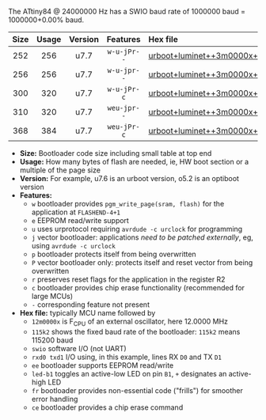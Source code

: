The ATtiny84 @ 24000000 Hz has a SWIO baud rate of 1000000 baud = 1000000+0.00% baud.

|Size|Usage|Version|Features|Hex file|
|:-:|:-:|:-:|:-:|:--|
|252|256|u7.7|`w-u-jPr--`|[urboot+luminet++3m0000x++125k0_swio_rxa3_txa2_led+a4.hex](https://raw.githubusercontent.com/stefanrueger/urboot.hex/main/boards/luminet/external_oscillator/fcpu++3m0000_Hz/br++125k0_bps/urboot+luminet++3m0000x++125k0_swio_rxa3_txa2_led+a4.hex)|
|256|256|u7.7|`w-u-jpr--`|[urboot+luminet++3m0000x++125k0_swio_rxa3_txa2_led+a4_fr.hex](https://raw.githubusercontent.com/stefanrueger/urboot.hex/main/boards/luminet/external_oscillator/fcpu++3m0000_Hz/br++125k0_bps/urboot+luminet++3m0000x++125k0_swio_rxa3_txa2_led+a4_fr.hex)|
|300|320|u7.7|`w-u-jPr-c`|[urboot+luminet++3m0000x++125k0_swio_rxa3_txa2_led+a4_fr_ce.hex](https://raw.githubusercontent.com/stefanrueger/urboot.hex/main/boards/luminet/external_oscillator/fcpu++3m0000_Hz/br++125k0_bps/urboot+luminet++3m0000x++125k0_swio_rxa3_txa2_led+a4_fr_ce.hex)|
|310|320|u7.7|`weu-jpr--`|[urboot+luminet++3m0000x++125k0_swio_rxa3_txa2_ee_led+a4.hex](https://raw.githubusercontent.com/stefanrueger/urboot.hex/main/boards/luminet/external_oscillator/fcpu++3m0000_Hz/br++125k0_bps/urboot+luminet++3m0000x++125k0_swio_rxa3_txa2_ee_led+a4.hex)|
|368|384|u7.7|`weu-jPr-c`|[urboot+luminet++3m0000x++125k0_swio_rxa3_txa2_ee_led+a4_fr_ce.hex](https://raw.githubusercontent.com/stefanrueger/urboot.hex/main/boards/luminet/external_oscillator/fcpu++3m0000_Hz/br++125k0_bps/urboot+luminet++3m0000x++125k0_swio_rxa3_txa2_ee_led+a4_fr_ce.hex)|

- **Size:** Bootloader code size including small table at top end
- **Usage:** How many bytes of flash are needed, ie, HW boot section or a multiple of the page size
- **Version:** For example, u7.6 is an urboot version, o5.2 is an optiboot version
- **Features:**
  + `w` bootloader provides `pgm_write_page(sram, flash)` for the application at `FLASHEND-4+1`
  + `e` EEPROM read/write support
  + `u` uses urprotocol requiring `avrdude -c urclock` for programming
  + `j` vector bootloader: applications *need to be patched externally*, eg, using `avrdude -c urclock`
  + `p` bootloader protects itself from being overwritten
  + `P` vector bootloader only: protects itself and reset vector from being overwritten
  + `r` preserves reset flags for the application in the register R2
  + `c` bootloader provides chip erase functionality (recommended for large MCUs)
  + `-` corresponding feature not present
- **Hex file:** typically MCU name followed by
  + `12m0000x` is F<sub>CPU</sub> of an external oscillator, here 12.0000 MHz
  + `115k2` shows the fixed baud rate of the bootloader: `115k2` means 115200 baud
  + `swio` software I/O (not UART)
  + `rxd0 txd1` I/O using, in this example, lines RX `D0` and TX `D1`
  + `ee` bootloader supports EEPROM read/write
  + `led-b1` toggles an active-low LED on pin `B1`, `+` designates an active-high LED
  + `fr` bootloader provides non-essential code ("frills") for smoother error handling
  + `ce` bootloader provides a chip erase command
